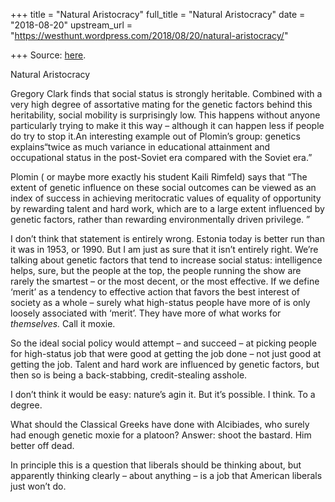 +++
title = "Natural Aristocracy"
full_title = "Natural Aristocracy"
date = "2018-08-20"
upstream_url = "https://westhunt.wordpress.com/2018/08/20/natural-aristocracy/"

+++
Source: [here](https://westhunt.wordpress.com/2018/08/20/natural-aristocracy/).

Natural Aristocracy

Gregory Clark finds that social status is strongly heritable. Combined
with a very high degree of assortative mating for the genetic factors
behind this heritability, social mobility is surprisingly low. This
happens without anyone particularly trying to make it this way –
although it can happen less if people do try to stop it.An interesting
example out of Plomin’s group: genetics explains“twice as much
variance in educational attainment and occupational status in the
post-Soviet era compared with the Soviet era.”

Plomin ( or maybe more exactly his student Kaili Rimfeld) says that
“The extent of genetic influence on these social outcomes can be viewed
as an index of success in achieving meritocratic values of equality of
opportunity by rewarding talent and hard work, which are to a large
extent influenced by genetic factors, rather than rewarding
environmentally driven privilege. ”

I don’t think that statement is entirely wrong. Estonia today is better
run than it was in 1953, or 1990. But I am just as sure that it isn’t
entirely right. We’re talking about genetic factors that tend to
increase social status: intelligence helps, sure, but the people at the
top, the people running the show are rarely the smartest – or the most
decent, or the most effective. If we define ‘merit’ as a tendency to
effective action that favors the best interest of society as a whole –
surely what high-status people have more of is only loosely associated
with ‘merit’. They have more of what works for *themselves.* Call it
moxie.

So the ideal social policy would attempt – and succeed – at picking
people for high-status job that were good at getting the job done – not
just good at getting the job. Talent and hard work are influenced by
genetic factors, but then so is being a back-stabbing, credit-stealing
asshole.

I don’t think it would be easy: nature’s agin it. But it’s possible. I
think. To a degree.

What should the Classical Greeks have done with Alcibiades, who surely
had enough genetic moxie for a platoon? Answer: shoot the bastard. Him
better off dead.

In principle this is a question that liberals should be thinking about,
but apparently thinking clearly – about anything – is a job that
American liberals just won’t do.












